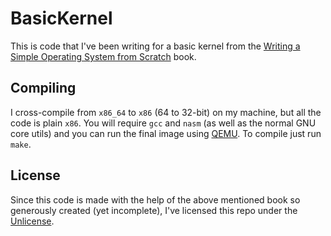BasicKernel
===========
This is code that I've been writing for a basic kernel from the [Writing a Simple Operating System from Scratch](http://www.cs.bham.ac.uk/%7Eexr/lectures/opsys/10_11/lectures/os-dev.pdf) book.

Compiling
---------
I cross-compile from `x86_64` to `x86` (64 to 32-bit) on my machine, but all the code is plain `x86`. You will require `gcc` and `nasm` (as well as the normal GNU core utils) and you can run the final image using [QEMU](https://www.qemu.org/). To compile just run `make`.

License
-------
Since this code is made with the help of the above mentioned book so generously created (yet incomplete), I've licensed this repo under the [Unlicense](/LICENSE).
